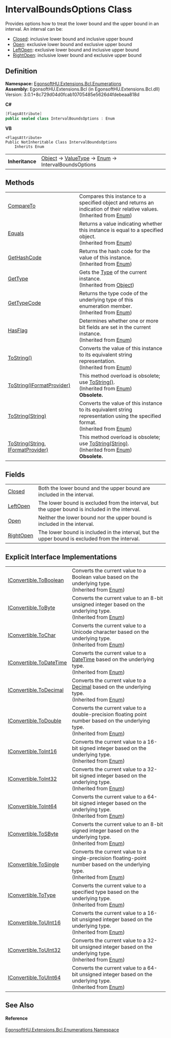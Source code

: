 # IntervalBoundsOptions Class


Provides options how to treat the lower bound and the upper bound in an interval. 
An interval can be: <ul><li><a href="F_EgonsoftHU_Extensions_Bcl_Enumerations_IntervalBoundsOptions_Closed.md">Closed</a>: inclusive lower bound and inclusive upper bound</li><li><a href="F_EgonsoftHU_Extensions_Bcl_Enumerations_IntervalBoundsOptions_Open.md">Open</a>: exclusive lower bound and exclusive upper bound</li><li><a href="F_EgonsoftHU_Extensions_Bcl_Enumerations_IntervalBoundsOptions_LeftOpen.md">LeftOpen</a>: exclusive lower bound and inclusive upper bound</li><li><a href="F_EgonsoftHU_Extensions_Bcl_Enumerations_IntervalBoundsOptions_RightOpen.md">RightOpen</a>: inclusive lower bound and exclusive upper bound</li></ul>






## Definition
**Namespace:** <a href="N_EgonsoftHU_Extensions_Bcl_Enumerations.md">EgonsoftHU.Extensions.Bcl.Enumerations</a>  
**Assembly:** EgonsoftHU.Extensions.Bcl (in EgonsoftHU.Extensions.Bcl.dll) Version: 3.0.1+8c729d04d0fcab10705485e5626d4fdebeaa818d

**C#**
``` C#
[FlagsAttribute]
public sealed class IntervalBoundsOptions : Enum
```
**VB**
``` VB
<FlagsAttribute>
Public NotInheritable Class IntervalBoundsOptions
	Inherits Enum
```

<table><tr><td><strong>Inheritance</strong></td><td><a href="https://learn.microsoft.com/dotnet/api/system.object" target="_blank" rel="noopener noreferrer">Object</a>  →  <a href="https://learn.microsoft.com/dotnet/api/system.valuetype" target="_blank" rel="noopener noreferrer">ValueType</a>  →  <a href="https://learn.microsoft.com/dotnet/api/system.enum" target="_blank" rel="noopener noreferrer">Enum</a>  →  IntervalBoundsOptions</td></tr>
</table>



## Methods
<table>
<tr>
<td><a href="https://learn.microsoft.com/dotnet/api/system.enum.compareto" target="_blank" rel="noopener noreferrer">CompareTo</a></td>
<td>Compares this instance to a specified object and returns an indication of their relative values.<br />(Inherited from <a href="https://learn.microsoft.com/dotnet/api/system.enum" target="_blank" rel="noopener noreferrer">Enum</a>)</td></tr>
<tr>
<td><a href="https://learn.microsoft.com/dotnet/api/system.enum.equals" target="_blank" rel="noopener noreferrer">Equals</a></td>
<td>Returns a value indicating whether this instance is equal to a specified object.<br />(Inherited from <a href="https://learn.microsoft.com/dotnet/api/system.enum" target="_blank" rel="noopener noreferrer">Enum</a>)</td></tr>
<tr>
<td><a href="https://learn.microsoft.com/dotnet/api/system.enum.gethashcode" target="_blank" rel="noopener noreferrer">GetHashCode</a></td>
<td>Returns the hash code for the value of this instance.<br />(Inherited from <a href="https://learn.microsoft.com/dotnet/api/system.enum" target="_blank" rel="noopener noreferrer">Enum</a>)</td></tr>
<tr>
<td><a href="https://learn.microsoft.com/dotnet/api/system.object.gettype" target="_blank" rel="noopener noreferrer">GetType</a></td>
<td>Gets the <a href="https://learn.microsoft.com/dotnet/api/system.type" target="_blank" rel="noopener noreferrer">Type</a> of the current instance.<br />(Inherited from <a href="https://learn.microsoft.com/dotnet/api/system.object" target="_blank" rel="noopener noreferrer">Object</a>)</td></tr>
<tr>
<td><a href="https://learn.microsoft.com/dotnet/api/system.enum.gettypecode" target="_blank" rel="noopener noreferrer">GetTypeCode</a></td>
<td>Returns the type code of the underlying type of this enumeration member.<br />(Inherited from <a href="https://learn.microsoft.com/dotnet/api/system.enum" target="_blank" rel="noopener noreferrer">Enum</a>)</td></tr>
<tr>
<td><a href="https://learn.microsoft.com/dotnet/api/system.enum.hasflag" target="_blank" rel="noopener noreferrer">HasFlag</a></td>
<td>Determines whether one or more bit fields are set in the current instance.<br />(Inherited from <a href="https://learn.microsoft.com/dotnet/api/system.enum" target="_blank" rel="noopener noreferrer">Enum</a>)</td></tr>
<tr>
<td><a href="https://learn.microsoft.com/dotnet/api/system.enum.tostring#system-enum-tostring" target="_blank" rel="noopener noreferrer">ToString()</a></td>
<td>Converts the value of this instance to its equivalent string representation.<br />(Inherited from <a href="https://learn.microsoft.com/dotnet/api/system.enum" target="_blank" rel="noopener noreferrer">Enum</a>)</td></tr>
<tr>
<td><a href="https://learn.microsoft.com/dotnet/api/system.enum.tostring#system-enum-tostring(system-iformatprovider)" target="_blank" rel="noopener noreferrer">ToString(IFormatProvider)</a></td>
<td>This method overload is obsolete; use <a href="https://learn.microsoft.com/dotnet/api/system.enum.tostring#system-enum-tostring" target="_blank" rel="noopener noreferrer">ToString()</a>.<br />(Inherited from <a href="https://learn.microsoft.com/dotnet/api/system.enum" target="_blank" rel="noopener noreferrer">Enum</a>)<br /><strong>Obsolete.</strong></td></tr>
<tr>
<td><a href="https://learn.microsoft.com/dotnet/api/system.enum.tostring#system-enum-tostring(system-string)" target="_blank" rel="noopener noreferrer">ToString(String)</a></td>
<td>Converts the value of this instance to its equivalent string representation using the specified format.<br />(Inherited from <a href="https://learn.microsoft.com/dotnet/api/system.enum" target="_blank" rel="noopener noreferrer">Enum</a>)</td></tr>
<tr>
<td><a href="https://learn.microsoft.com/dotnet/api/system.enum.tostring#system-enum-tostring(system-string-system-iformatprovider)" target="_blank" rel="noopener noreferrer">ToString(String, IFormatProvider)</a></td>
<td>This method overload is obsolete; use <a href="https://learn.microsoft.com/dotnet/api/system.enum.tostring#system-enum-tostring(system-string)" target="_blank" rel="noopener noreferrer">ToString(String)</a>.<br />(Inherited from <a href="https://learn.microsoft.com/dotnet/api/system.enum" target="_blank" rel="noopener noreferrer">Enum</a>)<br /><strong>Obsolete.</strong></td></tr>
</table>

## Fields
<table>
<tr>
<td><a href="F_EgonsoftHU_Extensions_Bcl_Enumerations_IntervalBoundsOptions_Closed.md">Closed</a></td>
<td>Both the lower bound and the upper bound are included in the interval.</td></tr>
<tr>
<td><a href="F_EgonsoftHU_Extensions_Bcl_Enumerations_IntervalBoundsOptions_LeftOpen.md">LeftOpen</a></td>
<td>The lower bound is excluded from the interval, but the upper bound is included in the interval.</td></tr>
<tr>
<td><a href="F_EgonsoftHU_Extensions_Bcl_Enumerations_IntervalBoundsOptions_Open.md">Open</a></td>
<td>Neither the lower bound nor the upper bound is included in the interval.</td></tr>
<tr>
<td><a href="F_EgonsoftHU_Extensions_Bcl_Enumerations_IntervalBoundsOptions_RightOpen.md">RightOpen</a></td>
<td>The lower bound is included in the interval, but the upper bound is excluded from the interval.</td></tr>
</table>

## Explicit Interface Implementations
<table>
<tr>
<td><a href="https://learn.microsoft.com/dotnet/api/system.enum.system-iconvertible-toboolean" target="_blank" rel="noopener noreferrer">IConvertible.ToBoolean</a></td>
<td>Converts the current value to a Boolean value based on the underlying type.<br />(Inherited from <a href="https://learn.microsoft.com/dotnet/api/system.enum" target="_blank" rel="noopener noreferrer">Enum</a>)</td></tr>
<tr>
<td><a href="https://learn.microsoft.com/dotnet/api/system.enum.system-iconvertible-tobyte" target="_blank" rel="noopener noreferrer">IConvertible.ToByte</a></td>
<td>Converts the current value to an 8-bit unsigned integer based on the underlying type.<br />(Inherited from <a href="https://learn.microsoft.com/dotnet/api/system.enum" target="_blank" rel="noopener noreferrer">Enum</a>)</td></tr>
<tr>
<td><a href="https://learn.microsoft.com/dotnet/api/system.enum.system-iconvertible-tochar" target="_blank" rel="noopener noreferrer">IConvertible.ToChar</a></td>
<td>Converts the current value to a Unicode character based on the underlying type.<br />(Inherited from <a href="https://learn.microsoft.com/dotnet/api/system.enum" target="_blank" rel="noopener noreferrer">Enum</a>)</td></tr>
<tr>
<td><a href="https://learn.microsoft.com/dotnet/api/system.enum.system-iconvertible-todatetime" target="_blank" rel="noopener noreferrer">IConvertible.ToDateTime</a></td>
<td>Converts the current value to a <a href="https://learn.microsoft.com/dotnet/api/system.datetime" target="_blank" rel="noopener noreferrer">DateTime</a> based on the underlying type.<br />(Inherited from <a href="https://learn.microsoft.com/dotnet/api/system.enum" target="_blank" rel="noopener noreferrer">Enum</a>)</td></tr>
<tr>
<td><a href="https://learn.microsoft.com/dotnet/api/system.enum.system-iconvertible-todecimal" target="_blank" rel="noopener noreferrer">IConvertible.ToDecimal</a></td>
<td>Converts the current value to a <a href="https://learn.microsoft.com/dotnet/api/system.decimal" target="_blank" rel="noopener noreferrer">Decimal</a> based on the underlying type.<br />(Inherited from <a href="https://learn.microsoft.com/dotnet/api/system.enum" target="_blank" rel="noopener noreferrer">Enum</a>)</td></tr>
<tr>
<td><a href="https://learn.microsoft.com/dotnet/api/system.enum.system-iconvertible-todouble" target="_blank" rel="noopener noreferrer">IConvertible.ToDouble</a></td>
<td>Converts the current value to a double-precision floating point number based on the underlying type.<br />(Inherited from <a href="https://learn.microsoft.com/dotnet/api/system.enum" target="_blank" rel="noopener noreferrer">Enum</a>)</td></tr>
<tr>
<td><a href="https://learn.microsoft.com/dotnet/api/system.enum.system-iconvertible-toint16" target="_blank" rel="noopener noreferrer">IConvertible.ToInt16</a></td>
<td>Converts the current value to a 16-bit signed integer based on the underlying type.<br />(Inherited from <a href="https://learn.microsoft.com/dotnet/api/system.enum" target="_blank" rel="noopener noreferrer">Enum</a>)</td></tr>
<tr>
<td><a href="https://learn.microsoft.com/dotnet/api/system.enum.system-iconvertible-toint32" target="_blank" rel="noopener noreferrer">IConvertible.ToInt32</a></td>
<td>Converts the current value to a 32-bit signed integer based on the underlying type.<br />(Inherited from <a href="https://learn.microsoft.com/dotnet/api/system.enum" target="_blank" rel="noopener noreferrer">Enum</a>)</td></tr>
<tr>
<td><a href="https://learn.microsoft.com/dotnet/api/system.enum.system-iconvertible-toint64" target="_blank" rel="noopener noreferrer">IConvertible.ToInt64</a></td>
<td>Converts the current value to a 64-bit signed integer based on the underlying type.<br />(Inherited from <a href="https://learn.microsoft.com/dotnet/api/system.enum" target="_blank" rel="noopener noreferrer">Enum</a>)</td></tr>
<tr>
<td><a href="https://learn.microsoft.com/dotnet/api/system.enum.system-iconvertible-tosbyte" target="_blank" rel="noopener noreferrer">IConvertible.ToSByte</a></td>
<td>Converts the current value to an 8-bit signed integer based on the underlying type.<br />(Inherited from <a href="https://learn.microsoft.com/dotnet/api/system.enum" target="_blank" rel="noopener noreferrer">Enum</a>)</td></tr>
<tr>
<td><a href="https://learn.microsoft.com/dotnet/api/system.enum.system-iconvertible-tosingle" target="_blank" rel="noopener noreferrer">IConvertible.ToSingle</a></td>
<td>Converts the current value to a single-precision floating-point number based on the underlying type.<br />(Inherited from <a href="https://learn.microsoft.com/dotnet/api/system.enum" target="_blank" rel="noopener noreferrer">Enum</a>)</td></tr>
<tr>
<td><a href="https://learn.microsoft.com/dotnet/api/system.enum.system-iconvertible-totype" target="_blank" rel="noopener noreferrer">IConvertible.ToType</a></td>
<td>Converts the current value to a specified type based on the underlying type.<br />(Inherited from <a href="https://learn.microsoft.com/dotnet/api/system.enum" target="_blank" rel="noopener noreferrer">Enum</a>)</td></tr>
<tr>
<td><a href="https://learn.microsoft.com/dotnet/api/system.enum.system-iconvertible-touint16" target="_blank" rel="noopener noreferrer">IConvertible.ToUInt16</a></td>
<td>Converts the current value to a 16-bit unsigned integer based on the underlying type.<br />(Inherited from <a href="https://learn.microsoft.com/dotnet/api/system.enum" target="_blank" rel="noopener noreferrer">Enum</a>)</td></tr>
<tr>
<td><a href="https://learn.microsoft.com/dotnet/api/system.enum.system-iconvertible-touint32" target="_blank" rel="noopener noreferrer">IConvertible.ToUInt32</a></td>
<td>Converts the current value to a 32-bit unsigned integer based on the underlying type.<br />(Inherited from <a href="https://learn.microsoft.com/dotnet/api/system.enum" target="_blank" rel="noopener noreferrer">Enum</a>)</td></tr>
<tr>
<td><a href="https://learn.microsoft.com/dotnet/api/system.enum.system-iconvertible-touint64" target="_blank" rel="noopener noreferrer">IConvertible.ToUInt64</a></td>
<td>Converts the current value to a 64-bit unsigned integer based on the underlying type.<br />(Inherited from <a href="https://learn.microsoft.com/dotnet/api/system.enum" target="_blank" rel="noopener noreferrer">Enum</a>)</td></tr>
</table>

## See Also


#### Reference
<a href="N_EgonsoftHU_Extensions_Bcl_Enumerations.md">EgonsoftHU.Extensions.Bcl.Enumerations Namespace</a>  
